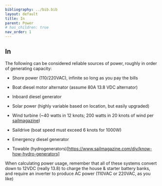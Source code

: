 ```yaml
---
bibliography: ../bib.bib
layout: default
title: In
parent: Power
# has_children: true
nav_order: 1
---
```


## In

The following can be considered reliable sources of power, roughly in order of 
generating capacity:

-   Shore power (110/220VAC), infinite so long as you pay the bills

-   Boat diesel motor alternator (assume 80A 13.8 VDC alternator)

-   Inboard diesel generator

-   Solar power (highly variable based on location, but easily upgraded)

-   Wind turbine (~40 watts in 12 knots; 200 watts in 20 knots of wind per [sailmagazine](https://www.sailmagazine.com/diy/know-how-wind-generators))

-   Saildrive (boat speed must exceed 6 knots for 1000W)

-   Emergency diesel generator

-   Towable (hydrogenerators)[https://www.sailmagazine.com/diy/know-how-hydro-generators]

When calculating power usage, remember that all of these systems convert down to 12VDC (really 13.8) to charge the house & starter battery banks, and require an inverter to produce AC power (110VAC or 220VAC, as you like)